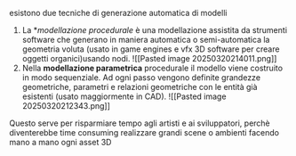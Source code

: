 
esistono due tecniche di generazione automatica di modelli
1. La **modellazione procedurale* è una modellazione assistita da strumenti software che generano in maniera automatica o semi-automatica la geometria voluta (usato in game   engines e vfx 3D software per creare oggetti organici)usando nodi.
	 ![[Pasted image 20250320214011.png]]
2. Nella **modellazione parametrica** procedurale il modello viene costruito in modo sequenziale. Ad ogni passo vengono definite grandezze geometriche, parametri e relazioni geometriche  con le entità già esistenti (usato maggiormente in CAD).
	 ![[Pasted image 20250320212343.png]]

Questo serve per risparmiare tempo agli artisti e ai sviluppatori, perchè diventerebbe time consuming realizzare grandi scene o ambienti facendo mano a mano ogni asset 3D
